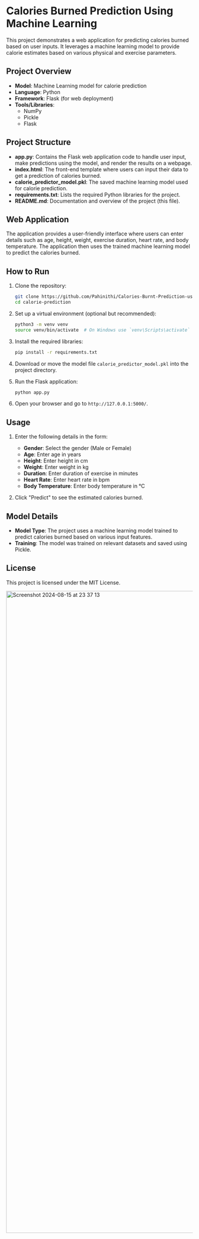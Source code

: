 # Calories Burned Prediction Using Machine Learning

This project demonstrates a web application for predicting calories burned based on user inputs. It leverages a machine learning model to provide calorie estimates based on various physical and exercise parameters.

## Project Overview

- **Model**: Machine Learning model for calorie prediction
- **Language**: Python
- **Framework**: Flask (for web deployment)
- **Tools/Libraries**: 
  - NumPy
  - Pickle
  - Flask

## Project Structure

- **app.py**: Contains the Flask web application code to handle user input, make predictions using the model, and render the results on a webpage.
- **index.html**: The front-end template where users can input their data to get a prediction of calories burned.
- **calorie_predictor_model.pkl**: The saved machine learning model used for calorie prediction.
- **requirements.txt**: Lists the required Python libraries for the project.
- **README.md**: Documentation and overview of the project (this file).

## Web Application

The application provides a user-friendly interface where users can enter details such as age, height, weight, exercise duration, heart rate, and body temperature. The application then uses the trained machine learning model to predict the calories burned.

## How to Run

1. Clone the repository:
   ```bash
   git clone https://github.com/Pahinithi/Calories-Burnt-Prediction-using-Machine-Learning/tree/main
   cd calorie-prediction
   ```

2. Set up a virtual environment (optional but recommended):
   ```bash
   python3 -m venv venv
   source venv/bin/activate  # On Windows use `venv\Scripts\activate`
   ```

3. Install the required libraries:
   ```bash
   pip install -r requirements.txt
   ```

4. Download or move the model file `calorie_predictor_model.pkl` into the project directory.

5. Run the Flask application:
   ```bash
   python app.py
   ```

6. Open your browser and go to `http://127.0.0.1:5000/`.

## Usage

1. Enter the following details in the form:
   - **Gender**: Select the gender (Male or Female)
   - **Age**: Enter age in years
   - **Height**: Enter height in cm
   - **Weight**: Enter weight in kg
   - **Duration**: Enter duration of exercise in minutes
   - **Heart Rate**: Enter heart rate in bpm
   - **Body Temperature**: Enter body temperature in °C

2. Click "Predict" to see the estimated calories burned.

## Model Details

- **Model Type**: The project uses a machine learning model trained to predict calories burned based on various input features.
- **Training**: The model was trained on relevant datasets and saved using Pickle.

## License

This project is licensed under the MIT License.

<img width="1728" alt="Screenshot 2024-08-15 at 23 37 13" src="https://github.com/user-attachments/assets/b76a9755-788d-49f6-8431-155449ba7ad9">


